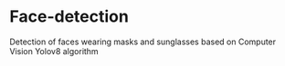 # Face-detection
Detection of faces wearing masks and sunglasses based on Computer Vision Yolov8 algorithm
